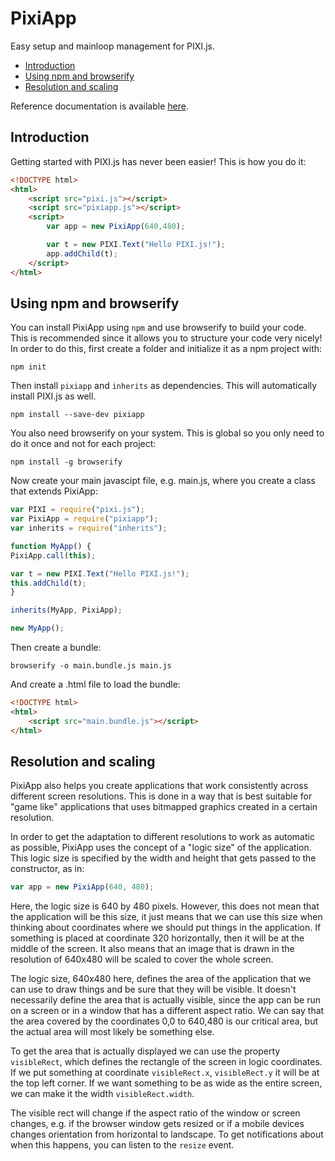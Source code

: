 PixiApp
=======

Easy setup and mainloop management for PIXI.js.

* [Introduction](#introduction)
* [Using npm and browserify](#using-npm-and-browserify)
* [Resolution and scaling](#resolution-and-scaling)

Reference documentation is available [here](http://limikael.altervista.org/pixiappdoc/).

Introduction
------------

Getting started with PIXI.js has never been easier! This is how you do it:

````html
<!DOCTYPE html>
<html>
	<script src="pixi.js"></script>
	<script src="pixiapp.js"></script>
	<script>
		var app = new PixiApp(640,480);

		var t = new PIXI.Text("Hello PIXI.js!");
		app.addChild(t);
	</script>
</html>
````

Using npm and browserify
------------------------

You can install PixiApp using `npm` and use browserify to build your code.
This is recommended since it allows you to structure your code very nicely!
In order to do this, first create a folder and initialize it as a npm project with:

    npm init

Then install `pixiapp` and `inherits` as dependencies. This will automatically install PIXI.js as well.

    npm install --save-dev pixiapp

You also need browserify on your system. This is global so you only need to do it once and not for 
each project:

    npm install -g browserify

Now create your main javascipt file, e.g. main.js, where you create a class that extends PixiApp:

````javascript
var PIXI = require("pixi.js");
var PixiApp = require("pixiapp");
var inherits = require("inherits");

function MyApp() {
PixiApp.call(this);

var t = new PIXI.Text("Hello PIXI.js!");
this.addChild(t);
}

inherits(MyApp, PixiApp);

new MyApp();
````

Then create a bundle:

    browserify -o main.bundle.js main.js

And create a .html file to load the bundle:

````html
<!DOCTYPE html>
<html>
	<script src="main.bundle.js"></script>
</html>
````

Resolution and scaling
----------------------

PixiApp also helps you create applications that work consistently across different screen resolutions.
This is done in a way that is best suitable for "game like" applications that uses bitmapped graphics created in a
certain resolution.

In order to get the adaptation to different resolutions to work as automatic as possible, PixiApp uses the concept of a
"logic size" of the application. This logic size is specified by the width and height that gets passed to the constructor,
as in:

````javascript
var app = new PixiApp(640, 480);
````

Here, the logic size is 640 by 480 pixels. However, this does not mean that the application will be this size, it just 
means that we can use this size when thinking about coordinates where we should put things in the application. If something
is placed at coordinate 320 horizontally, then it will be at the middle of the screen. It also means that an image that
is drawn in the resolution of 640x480 will be scaled to cover the whole screen.

The logic size, 640x480 here, defines the area of the application that we can use to draw things and be sure that they will
be visible. It doesn't necessarily define the area that is actually visible, since the app can be run on a screen or in 
a window that has a different aspect ratio. We can say that the area covered by the coordinates 0,0 to 640,480 is our
critical area, but the actual area will most likely be something else.

To get the area that is actually displayed we can use the property `visibleRect`, which defines the rectangle of the 
screen in logic coordinates. If we put something at coordinate `visibleRect.x`, `visibleRect.y` it will be at the top left
corner. If we want something to be as wide as the entire screen, we can make it the width `visibleRect.width`.

The visible rect will change if the aspect ratio of the window or screen changes, e.g. if the browser window gets resized
or if a mobile devices changes orientation from horizontal to landscape. To get notifications about when this happens,
you can listen to the `resize` event.
